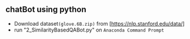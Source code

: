 ## chatBot using python
* Download dataset`(glove.6B.zip)` from [https://nlp.stanford.edu/data/]
* run "2_SimilarityBasedQABot.py" on `Anaconda Command Prompt`

